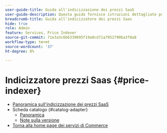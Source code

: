 ```yaml
---
user-guide-title: Guida all'indicizzazione dei prezzi SaaS
user-guide-description: Questa guida fornisce istruzioni dettagliate per l’utilizzo dell’indicizzatore dei prezzi SaaS.
breadcrumb-title: Guida all’indicizzatore dei prezzi Saas
hide: true
role: Admin
feature: Services, Price Indexer
source-git-commit: 71e3a3c6b6339895f19a0cd71a7952790ba3f8a8
workflow-type: tm+mt
source-wordcount: '37'
ht-degree: 8%

---
```


# Indicizzatore prezzi Saas {#price-indexer}

- [Panoramica sull&#39;indicizzazione dei prezzi SaaS](price-indexing.md)
- Scheda catalogo {#catalog-adapter}
   - [Panoramica](catalog-adapter.md)
   - [Note sulla versione](release-notes.md)
- [Torna alla home page dei servizi di Commerce](https://experienceleague.adobe.com/docs/commerce-merchant-services/user-guides/home.html)
